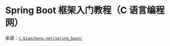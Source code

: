 # Spring Boot 框架入门教程（C 语言编程网）

来源：[`c.biancheng.net/spring_boot/`](http://c.biancheng.net/spring_boot/)